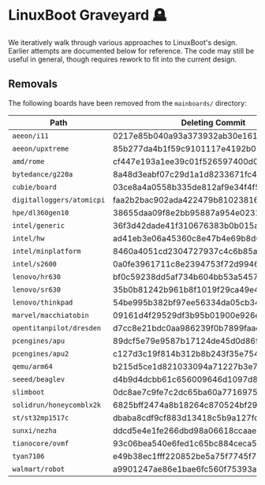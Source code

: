 # LinuxBoot Graveyard 🪦

We iteratively walk through various approaches to LinuxBoot's design.
Earlier attempts are documented below for reference. The code may still be
useful in general, though requires rework to fit into the current design.

## Removals

The following boards have been removed from the `mainboards/` directory:

| Path                              | Deleting Commit                          |
| --------------------------------- | ---------------------------------------- |
| `aeeon/i11`                       | 0217e85b040a93a373932ab30e161f5b7efe1b9e |
| `aeeon/upxtreme`                  | 85b277da4b1f59c9101117e4192b02d8fe6fee60 |
| `amd/rome`                        | cf447e193a1ee39c01f526597400d029e70784de |
| `bytedance/g220a`                 | 8a48d3eabf07c29d1a1d8233671fc456808afa8b |
| `cubie/board`                     | 03ce8a4a0558b335de812af9e34f4f5b48265756 |
| `digitalloggers/atomicpi`         | faa2b2bac902ada422479b81023816c8aea9ea77 |
| `hpe/dl360gen10`                  | 38655daa09f8e2bb95887a954e0231c1e1383076 |
| `intel/generic`                   | 36f3d42dade41f310676383b0b015a4ed1b85502 |
| `intel/hw`                        | ad41eb3e06a45360c8e47b4e69b8d64256c02c5a |
| `intel/minplatform`               | 8460a4051cd2304727937c4c6b85af43b4eecbc2 |
| `intel/s2600`                     | 0a0fe3961711c8e2394753f72d99462509d1f335 |
| `lenovo/hr630`                    | bf0c59238dd5af734b604bb53a54579ba790a04b |
| `lenovo/sr630`                    | 35b0b81242b961b8f1019f29ca49e4d8e1ad934a |
| `lenovo/thinkpad`                 | 54be995b382bf97ee56334da05cb346a91b3e723 |
| `marvel/macchiatobin`             | 09161d4f29529df3b95b01900e926ed37c8c0655 |
| `opentitanpilot/dresden`          | d7cc8e21bdc0aa986239f0b7899faaedd59de208 |
| `pcengines/apu`                   | 89dcf5e79e9587b17124de45d0d869151c8cd0a5 |
| `pcengines/apu2`                  | c127d3c19f814b312b8b243f35e754d4c8f05ef1 |
| `qemu/arm64`                      | b215d5ce1d821033094a71227b3e7846036b8425 |
| `seeed/beaglev`                   | d4b9d4dcbb61c656009646d1097d85ab335f1976 |
| `slimboot`                        | 0dc8ae7c9fe7c2dc65ba60a77169750380b5e3e8 |
| `solidrun/honeycomblx2k`          | 6825bff2474a8b18264c870524bf293f4a323fdb |
| `st/st32mp1517c`                  | dbaba8cdf9cf883d13418c5b9a127fc102d1e725 |
| `sunxi/nezha`                     | ddcd5e4e1fe266dbd98a06618ccaae9339426ce4 |
| `tianocore/ovmf`                  | 93c06bea540e6fed1c65bc884ceca5ecb002e48d |
| `tyan7106`                        | e49b38ec1fff220852be5a75f7745f7e981e543f |
| `walmart/robot`                   | a9901247ae86e1bae6fc560f75393a1f5e8b9ee6 |
